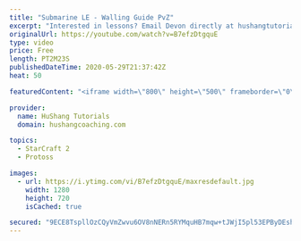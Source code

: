 ```yaml
---
title: "Submarine LE - Walling Guide PvZ"
excerpt: "Interested in lessons? Email Devon directly at hushangtutorials@outlook.com ------------------------------------------------------------------------------------------------------- Want to support HuShang Tutorials directly? Patreon is a website where you can contribute a monthly donation that will help"
originalUrl: https://youtube.com/watch?v=B7efzDtgquE
type: video
price: Free
length: PT2M23S
publishedDateTime: 2020-05-29T21:37:42Z
heat: 50

featuredContent: "<iframe width=\"800\" height=\"500\" frameborder=\"0\" src=\"https://www.youtube.com/embed/B7efzDtgquE\" allow=\"accelerometer; autoplay; encrypted-media; gyroscope; picture-in-picture\" allowfullscreen></iframe>"

provider:
  name: HuShang Tutorials
  domain: hushangcoaching.com

topics:
  - StarCraft 2
  - Protoss

images:
  - url: https://i.ytimg.com/vi/B7efzDtgquE/maxresdefault.jpg
    width: 1280
    height: 720
    isCached: true

secured: "9ECE8TspllOzCQyVmZwvu6OV8nNERn5RYMquHB7mqw+tJWjI5pl53EPByDEshxg74P7ThVLz/eI25vfTYjOO6wcc8KypW0wfzKTIFfWzhhwZyqGmB1RAS0PY8pI9p2n8/tCR/Zab1Hcmn4OzOdOKxsOohuXWzhUnouDxzZtJby6nbrpbaXfeTFgEls0mg+JvVBArKsqlaOTWFvjCQqMT9qHcTQIvt+j0MAzFAHO2ul8Vv6wE1FHD0lXgn4HF0LzYb13eqVxyiUedsOnRF+TMhTubUFNnB01Vhc80JhH39tTRKlZKgCV7Dd78px1drE38dfz6adcN7syBApkuT4bSKSH8oOOkJ7akAtlTy5UYP5Q9J/NKb9hSUkbQHgkHJFAPtOjAGXpMGuUkt/QcVjHkb+4WvSQLUJCEJ6kNnYu0S68=;qqP+Abb3OXqdnmri6F0LzQ=="
---
```


